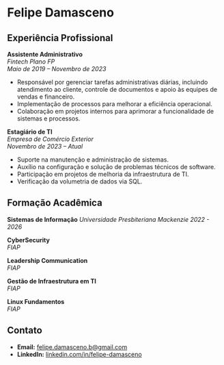# Felipe Damasceno

## Experiência Profissional

**Assistente Administrativo**  
_Fintech Plano FP_  
_Maio de 2019 – Novembro de 2023_

- Responsável por gerenciar tarefas administrativas diárias, incluindo atendimento ao cliente, controle de documentos e apoio às equipes de vendas e financeiro.
- Implementação de processos para melhorar a eficiência operacional.
- Colaboração em projetos internos para aprimorar a funcionalidade de sistemas e processos.

**Estagiário de TI**  
_Empresa de Comércio Exterior_  
_Novembro de 2023 – Atual_

- Suporte na manutenção e administração de sistemas.
- Auxílio na configuração e solução de problemas técnicos de software.
- Participação em projetos de melhoria da infraestrutura de TI.
- Verificação da volumetria de dados via SQL.

## Formação Acadêmica

**Sistemas de Informação**
_Universidade Presbiteriana Mackenzie_
_2022 - 2026_

**CyberSecurity**  
_FIAP_

**Leadership Communication**  
_FIAP_

**Gestão de Infraestrutura em TI**  
_FIAP_

**Linux Fundamentos**  
_FIAP_

## Contato

- **Email:** felipe.damasceno.b@gmail.com
- **LinkedIn:** [linkedin.com/in/felipe-damasceno](https://linkedin.com/in/felipe-damasceno)
